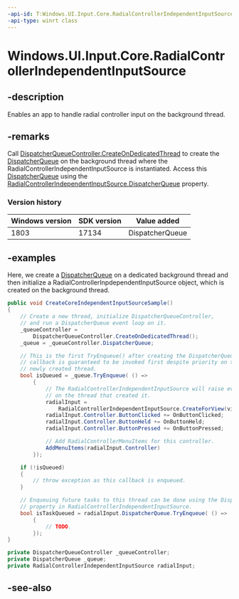 ```yaml
---
-api-id: T:Windows.UI.Input.Core.RadialControllerIndependentInputSource
-api-type: winrt class
---
```


<!-- Class syntax.
public class RadialControllerIndependentInputSource 
-->

# Windows.UI.Input.Core.RadialControllerIndependentInputSource

## -description
Enables an app to handle radial controller input on the background thread.

## -remarks
Call [DispatcherQueueController.CreateOnDedicatedThread](../windows.system/dispatcherqueuecontroller_createondedicatedthread_660689653.md) to create the [DispatcherQueue](../windows.system/dispatcherqueue.md) on the background thread where the RadialControllerIndependentInputSource is instantiated. Access this [DispatcherQueue](../windows.system/dispatcherqueue.md) using the [RadialControllerIndependentInputSource.DispatcherQueue](radialcontrollerindependentinputsource_dispatcherqueue.md) property.

### Version history

| Windows version | SDK version | Value added |
| -- | -- | -- |
| 1803 | 17134 | DispatcherQueue |

## -examples
Here, we create a [DispatcherQueue](../windows.system/dispatcherqueue.md) on a dedicated background thread and then initialize a RadialControllerInpdependentInputSource object, which is created on the background thread.

```csharp
public void CreateCoreIndependentInputSourceSample() 
{ 
    // Create a new thread, initialize DispatcherQueueController, 
    // and run a DispatcherQueue event loop on it. 
    _queueController =  
        DispatcherQueueController.CreateOnDedicatedThread(); 
    _queue = _queueController.DispatcherQueue;  

    // This is the first TryEnqueue() after creating the DispatcherQueue 
    // callback is guaranteed to be invoked first despite priority on the 
    // newly created thread. 
    bool isQueued = _queue.TryEnqueue( () => 
        {
            // The RadialControllerIndependentInputSource will raise events 
            // on the thread that created it.  
            radialInput = 
                RadialControllerIndependentInputSource.CreateForView(view); 
            radialInput.Controller.ButtonClicked += OnButtonClicked; 
            radialInput.Controller.ButtonHeld += OnButtonHeld; 
            radialInput.Controller.ButtonPressed += OnButtonPressed;  

            // Add RadialControllerMenuItems for this controller. 
            AddMenuItems(radialInput.Controller) 
        });         

    if (!isQueued) 
    { 
        // throw exception as this callback is enqueued. 
    } 

    // Enqueuing future tasks to this thread can be done using the DispatcherQueue 
    // property in RadialControllerIndependentInputSource.
    bool isTaskQueued = radialInput.DispatcherQueue.TryEnqueue( () => 
        { 
            // TODO. 
        }); 
}  

private DispatcherQueueController _queueController; 
private DispatcherQueue _queue; 
private RadialControllerIndependentInputSource radialInput; 
```

## -see-also

